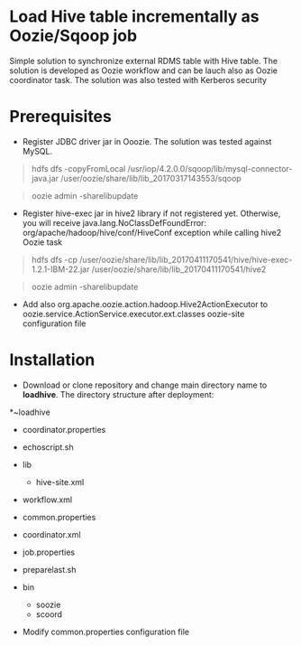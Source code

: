 # Load Hive table incrementally as Oozie/Sqoop job
 
 Simple solution to synchronize external RDMS table with Hive table. The solution is developed as Oozie workflow and can be lauch also as Oozie coordinator task. 
 The solution was also tested with Kerberos security
 
 # Prerequisites
 
 * Register JDBC driver jar in Ooozie. The solution was tested against MySQL. 
 > hdfs dfs -copyFromLocal /usr/iop/4.2.0.0/sqoop/lib/mysql-connector-java.jar /user/oozie/share/lib/lib_20170317143553/sqoop
 
 > oozie admin -sharelibupdate
 * Register hive-exec jar in hive2 library if not registered yet. Otherwise, you will receive java.lang.NoClassDefFoundError: org/apache/hadoop/hive/conf/HiveConf exception while calling hive2 Oozie task
 > hdfs dfs -cp /user/oozie/share/lib/lib_20170411170541/hive/hive-exec-1.2.1-IBM-22.jar /user/oozie/share/lib/lib_20170411170541/hive2
 
 > oozie admin -sharelibupdate
 
* Add also org.apache.oozie.action.hadoop.Hive2ActionExecutor to oozie.service.ActionService.executor.ext.classes oozie-site configuration file

# Installation

* Download or clone repository and change main directory name to **loadhive**. The directory structure after deployment:

*~loadhive
 * coordinator.properties
 * echoscript.sh   
 * lib
   * hive-site.xml
 * workflow.xml
 * common.properties  
 * coordinator.xml 
 * job.properties  
 * preparelast.sh
 * bin
   * soozie
   * scoord

* Modify common.properties configuration file


